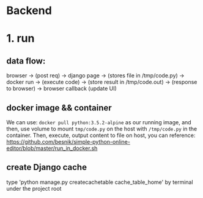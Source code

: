 # Backend

# 1. run 
## data flow:
browser -> (post req) -> django page -> (stores file in /tmp/code.py) -> 
docker run -> (execute code) -> (store result in /tmp/code.out) -> 
(response to browser) -> browser callback (update UI)
## docker image && container
We can use: `docker pull python:3.5.2-alpine` as our running image,
and then, use volume to mount `tmp/code.py` on the host with `/tmp/code.py`
in the container. Then, execute, output content to file on host, you can reference:
https://github.com/besnik/simple-python-online-editor/blob/master/run_in_docker.sh

## create Django cache

type 'python manage.py createcachetable cache_table_home' by terminal under the project root